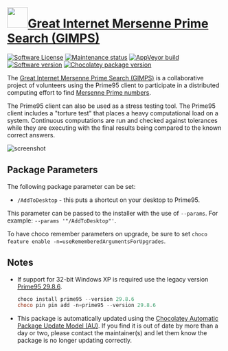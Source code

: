 # [<img src="https://cdn.jsdelivr.net/gh/dgalbraith/chocolatey-packages@699888431c179087758a7021bed3ea5be50f9611/icons/prime95.png" width="48" height="48" />Great Internet Mersenne Prime Search (GIMPS)](https://chocolatey.org/packages/prime95)

[![Software License](https://img.shields.io/badge/License-Free-green.svg)](https://www.mersenne.org/legal/#EULA)
[![Maintenance status](https://img.shields.io/badge/maintained%3F-yes-green.svg)](https://gitHub.com/dgalbraith/chocolatey-packages/graphs/commit-activity)
[![AppVeyor build](https://img.shields.io/appveyor/ci/dgalbraith/chocolatey-packages)](https://ci.appveyor.com/project/dgalbraith/chocolatey-packages)
[![Software version](https://img.shields.io/badge/Source-v30.19.20-blue)](https://www.mersenne.org/download/)
[![Chocolatey package version](https://img.shields.io/chocolatey/v/prime95?label=Chocolatey)](https://chocolatey.org/packages/prime95)

The [Great Internet Mersenne Prime Search (GIMPS)](https://www.mersenne.org) is a collaborative project of volunteers
using the Prime95 client to participate in a distributed computing effort to find [Mersenne Prime numbers](http://www.utm.edu/research/primes/mersenne.shtml).

The Prime95 client can also be used as a stress testing tool.  The Prime95 client includes a "torture test" that places
a heavy computational load on a system.  Continuous computations are run and checked against tolerances while they are
executing with the final results being compared to the known correct answers.

![screenshot](https://cdn.jsdelivr.net/gh/dgalbraith/chocolatey-packages@699888431c179087758a7021bed3ea5be50f9611/automatic/prime95/screenshot.png)

## Package Parameters

The following package parameter can be set:

* `/AddToDesktop` - this puts a shortcut on your desktop to Prime95.

This parameter can be passed to the installer with the use of `--params`.
For example: `--params '"/AddToDesktop"'`.

To have choco remember parameters on upgrade, be sure to set `choco feature enable -n=useRememberedArgumentsForUpgrades`.

## Notes

* If support for 32-bit Windows XP is required use the legacy version [Prime95 29.8.6](https://chocolatey.org/packages/prime95/29.8.6).

  ```powershell
  choco install prime95 --version 29.8.6
  choco pin pin add -n=prime95 --version 29.8.6
  ```

* This package is automatically updated using the [Chocolatey Automatic Package Update Model (AU)](https://github.com/majkinetor/au/blob/master/README.md).
  If you find it is out of date by more than a day or two, please contact the maintainer(s) and let them know the package is no longer updating correctly.
